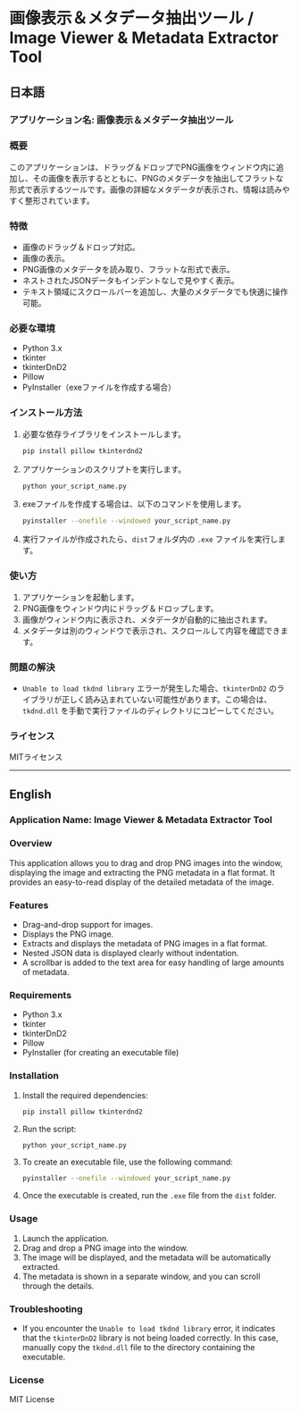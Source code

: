 
# 画像表示＆メタデータ抽出ツール / Image Viewer & Metadata Extractor Tool

## 日本語

### アプリケーション名: 画像表示＆メタデータ抽出ツール

### 概要
このアプリケーションは、ドラッグ＆ドロップでPNG画像をウィンドウ内に追加し、その画像を表示するとともに、PNGのメタデータを抽出してフラットな形式で表示するツールです。画像の詳細なメタデータが表示され、情報は読みやすく整形されています。

### 特徴
- 画像のドラッグ＆ドロップ対応。
- 画像の表示。
- PNG画像のメタデータを読み取り、フラットな形式で表示。
- ネストされたJSONデータもインデントなしで見やすく表示。
- テキスト領域にスクロールバーを追加し、大量のメタデータでも快適に操作可能。

### 必要な環境
- Python 3.x
- tkinter
- tkinterDnD2
- Pillow
- PyInstaller（exeファイルを作成する場合）

### インストール方法

1. 必要な依存ライブラリをインストールします。

   ```bash
   pip install pillow tkinterdnd2
   ```

2. アプリケーションのスクリプトを実行します。

   ```bash
   python your_script_name.py
   ```

3. exeファイルを作成する場合は、以下のコマンドを使用します。

   ```bash
   pyinstaller --onefile --windowed your_script_name.py
   ```

4. 実行ファイルが作成されたら、`dist`フォルダ内の `.exe` ファイルを実行します。

### 使い方
1. アプリケーションを起動します。
2. PNG画像をウィンドウ内にドラッグ＆ドロップします。
3. 画像がウィンドウ内に表示され、メタデータが自動的に抽出されます。
4. メタデータは別のウィンドウで表示され、スクロールして内容を確認できます。

### 問題の解決
- `Unable to load tkdnd library` エラーが発生した場合、`tkinterDnD2` のライブラリが正しく読み込まれていない可能性があります。この場合は、`tkdnd.dll` を手動で実行ファイルのディレクトリにコピーしてください。

### ライセンス
MITライセンス

---

## English

### Application Name: Image Viewer & Metadata Extractor Tool

### Overview
This application allows you to drag and drop PNG images into the window, displaying the image and extracting the PNG metadata in a flat format. It provides an easy-to-read display of the detailed metadata of the image.

### Features
- Drag-and-drop support for images.
- Displays the PNG image.
- Extracts and displays the metadata of PNG images in a flat format.
- Nested JSON data is displayed clearly without indentation.
- A scrollbar is added to the text area for easy handling of large amounts of metadata.

### Requirements
- Python 3.x
- tkinter
- tkinterDnD2
- Pillow
- PyInstaller (for creating an executable file)

### Installation

1. Install the required dependencies:

   ```bash
   pip install pillow tkinterdnd2
   ```

2. Run the script:

   ```bash
   python your_script_name.py
   ```

3. To create an executable file, use the following command:

   ```bash
   pyinstaller --onefile --windowed your_script_name.py
   ```

4. Once the executable is created, run the `.exe` file from the `dist` folder.

### Usage
1. Launch the application.
2. Drag and drop a PNG image into the window.
3. The image will be displayed, and the metadata will be automatically extracted.
4. The metadata is shown in a separate window, and you can scroll through the details.

### Troubleshooting
- If you encounter the `Unable to load tkdnd library` error, it indicates that the `tkinterDnD2` library is not being loaded correctly. In this case, manually copy the `tkdnd.dll` file to the directory containing the executable.

### License
MIT License
